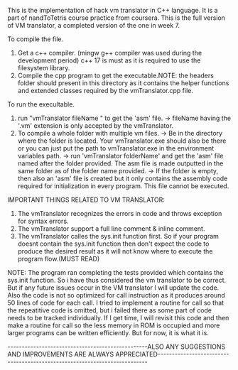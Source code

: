 This is the implementation of hack vm translator in C++ language. It is a part of nandToTetris course practice from coursera. This is the full version of VM translator, a completed version of the one in week 7.

To compile the file.
1. Get a c++ compiler. (mingw g++ compiler was used during the development period) c++ 17 is must as it is required to use the filesystem library.
2. Compile the cpp program to get the executable.NOTE: the headers folder should present in this directory as it contains the helper functions and extended classes required by the vmTranslator.cpp file.


To run the execultable.
1. run "vmTranslator fileName " to get the 'asm' file.
    -> fileName having the '.vm' extension is only accepted by the vmTranslator.
2. To compile a whole folder with multiple vm files.
    -> Be in the directory where the folder is located. Your vmTranslator.exe should also be there or you can just put the path to vmTranslator.exe in the environment variables path.
    -> run 'vmTranslator folderName' and get the 'asm' file named after the folder provided. The asm file is made outputted in the same folder as of the folder name provided.
    -> If the folder is empty, then also an 'asm' file is created but it only contains the assembly code required for initialization in every program. This file cannot be executed.


IMPORTANT THINGS RELATED TO VM TRANSLATOR: 
1. The vmTranslator recognizes the errors in code and throws exception for syntax errors.
2. The vmTranslator support a full line comment & inline comment.
3. The vmTranslator calles the sys.init function first. So if your program doesnt contain the sys.init function then don't expect the code to produce the desired result as it will not know where to execute the program flow.(MUST READ)


NOTE: 
The program ran completing the tests provided which contains the sys.init function. So i have thus considered the vm translator to be correct. But if any future issues occur in the VM translator I will update the code.
Also the code is not so optimized for call instruction as it produces around 50 lines of code for each call. I tried to implement a routine for call so that the repeatitive code is omitted, but i failed there as some part of code needs to be tracked individually. If I get time, I will revisit this code and then make a routine for call so the less memory in ROM is occupied and more larger programs can be written efficiently. But for now, it is what it is.

-------------------------------------------------ALSO ANY SUGGESTIONS AND IMPROVEMENTS ARE ALWAYS APPRECIATED--------------------------------------------------------------------------